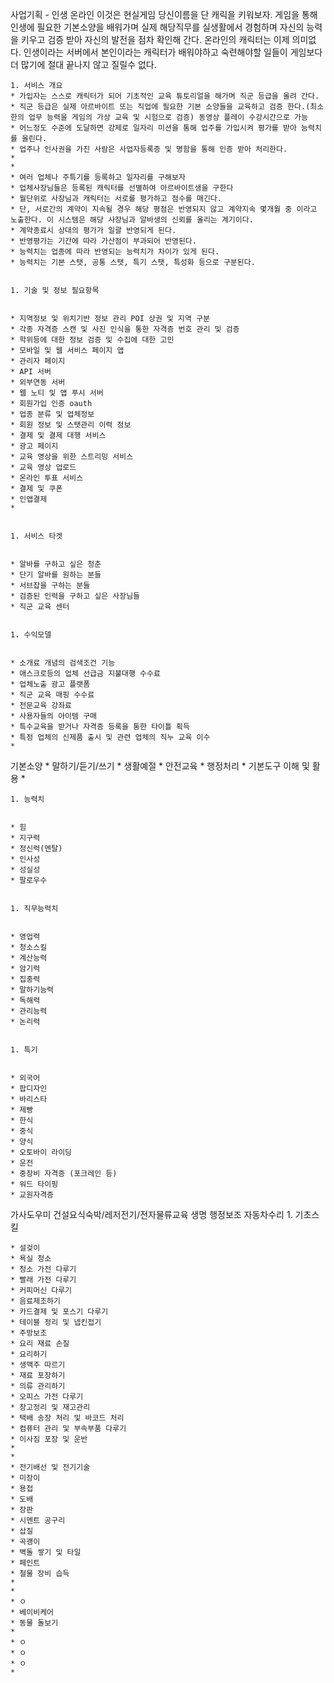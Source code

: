 사업기획 - 
인생 온라인 이것은 현실게임 당신이름을 단 캐릭을 키워보자. 
게임을 통해 인생에 필요한 기본소양을 배워가며 실제 해당직무를 실생활에서 경험하며 자신의 능력을 키우고 검증 받아 자신의 발전을 점차 확인해 간다. 
온라인의 캐릭터는 이제 의미없다.
인생이라는 서버에서 본인이라는 캐릭터가 배워야하고 숙련해야할 일들이 게임보다 더 많기에 절대 끝나지 않고 질릴수 없다. 


	1. 서비스 개요 
	* 가입자는 스스로 캐릭터가 되어 기초적인 교육 튜토리얼을 해가며 직군 등급을 올려 간다.
	* 직군 등급은 실제 아르바이트 또는 직업에 필요한 기본 소양들을 교육하고 검증 한다.(최소한의 업무 능력을 게임의 가상 교육 및 시험으로 검증) 동영상 플레이 수강시간으로 가능 
	* 어느정도 수준에 도달하면 강제로 일자리 미션을 통해 업주를 가입시켜 평가를 받아 능력치를 올린다. 
	* 업주나 인사권을 가진 사람은 사업자등록증 및 명함을 통해 인증 받아 처리한다. 
	* 
	* 
	* 여러 업체나 주특기를 등록하고 일자리를 구해보자
	* 업체사장님들은 등록된 캐릭터를 선별하여 아르바이트생을 구한다
	* 월단위로 사장님과 캐릭터는 서로를 평가하고 점수를 매긴다. 
	* 단, 서로간의 계약이 지속될 경우 해당 평점은 반영되지 않고 계약지속 몇개월 중 이라고 노출한다. 이 시스템은 해당 사장님과 알바생의 신뢰를 올리는 계기이다. 
	* 계약종료시 상대의 평가가 일괄 반영되게 된다. 
	* 반영평가는 기간에 따라 가산점이 부과되어 반영된다. 
	* 능력치는 업종에 따라 반영되는 능력치가 차이가 있게 된다. 
	* 능력치는 기본 스탯, 공통 스탯, 특기 스탯, 특성화 등으로 구분된다. 


	1. 기술 및 정보 필요항목


	* 지역정보 및 위치기반 정보 관리 POI 상권 및 지역 구분 
	* 각종 자격증 스캔 및 사진 인식을 통한 자격증 번호 관리 및 검증
	* 학위등에 대한 정보 검증 및 수집에 대한 고민
	* 모바일 및 웹 서비스 페이지 앱
	* 관리자 페이지 
	* API 서버
	* 외부연동 서버 
	* 웹 노티 및 앱 푸시 서버 
	* 회원가입 인증 oauth 
	* 업종 분류 및 업체정보 
	* 회원 정보 및 스탯관리 이력 정보 
	* 결제 및 결제 대행 서비스 
	* 광고 페이지 
	* 교육 영상을 위한 스트리밍 서비스
	* 교육 영상 업로드 
	* 온라인 투표 서비스
	* 결제 및 쿠폰 
	* 인앱결제 
	* 


	1. 서비스 타겟 


	* 알바를 구하고 싶은 청춘
	* 단기 알바를 원하는 분들
	* 서브잡을 구하는 분들
	* 검증된 인력을 구하고 싶은 사장님들 
	* 직군 교육 센터 


	1. 수익모델


	* 소개료 개념의 검색조건 기능 
	* 애스크로등의 업체 선급금 지불대행 수수료 
	* 업체노출 광고 플랫폼 
	* 직군 교육 매핑 수수료 
	* 전문교육 강좌료 
	* 사용자들의 아이템 구매 
	* 특수교육을 받거나 자격증 등록을 통한 타이틀 획득 
	* 특정 업체의 신제품 출시 및 관련 업체의 직누 교육 이수 
	* 

기본소양 
	* 말하기/듣기/쓰기 
	* 생활예절 
	* 안전교육
	* 행정처리
	* 기본도구 이해 및 활용 
	* 


	1. 능력치


	* 힘
	* 지구력
	* 정신력(멘탈) 
	* 인사성
	* 성실성 
	* 팔로우수 


	1. 직무능력치


	* 영업력
	* 청소스킬
	* 계산능력
	* 암기력
	* 집중력
	* 말하기능력
	* 독해력
	* 관리능력
	* 논리력 


	1. 특기


	* 외국어
	* 팝디자인
	* 바리스타
	* 제빵
	* 한식
	* 중식
	* 양식
	* 오토바이 라이딩
	* 운전 
	* 중장비 자격증 (포크레인 등)
	* 워드 타이핑 
	* 교원자격증

가사도우미 건설요식숙박/레저전기/전자물류교육 생명 행정보조 자동차수리 
	1. 기초스킬


	* 설겆이
	* 욕실 청소
	* 청소 가전 다루기 
	* 빨래 가전 다루기 
	* 커피머신 다루기 
	* 음료제조하기 
	* 카드결제 및 포스기 다루기
	* 테이블 정리 및 넵킨접기
	* 주방보조 
	* 요리 재료 손질
	* 요리하기 
	* 생맥주 따르기
	* 재료 포장하기 
	* 의류 관리하기 
	* 오피스 가전 다루기 
	* 창고정리 및 재고관리 
	* 택배 송장 처리 및 바코드 처리
	* 컴퓨터 관리 및 부속부품 다루기 
	* 이사짐 포장 및 운반 
	* 
	* 
	* 전기배선 및 전기기술
	* 미장이 
	* 용접
	* 도배
	* 장판
	* 시멘트 공구리
	* 삽질
	* 곡괭이 
	* 벽돌 쌓기 및 타일
	* 페인트
	* 철물 장비 습득 
	* 
	* 
	* ㅇ
	* 베이비케어
	* 동물 돌보기 
	* 
	* ㅇ
	* ㅇ
	* ㅇ
	* 


